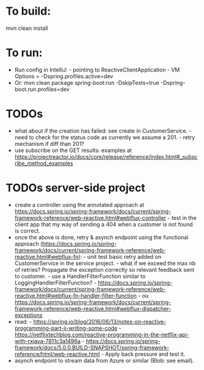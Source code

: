 # To build:
mvn clean install


# To run:
- Run config in IntelliJ:
       - pointing to ReactiveClientApplication
       - VM Options = -Dspring.profiles.active=dev
- Or: mvn clean package spring-boot:run -DskipTests=true -Dspring-boot.run.profiles=dev


# TODOs
- what about if the creation has failed: see create in CustomerService.
        - need to check for the status code as currently we assume a 201.
        - retry mechanism if diff than 201?
- use subscribe on the GET results: examples at https://projectreactor.io/docs/core/release/reference/index.html#_subscribe_method_examples


# TODOs server-side project
- create a controller using the annotated approach at https://docs.spring.io/spring-framework/docs/current/spring-framework-reference/web-reactive.html#webflux-controller
        - test in the client app that my way of sending a 404 when a customer is not found is correct.
- once the above is done, retry & asynch endpoint using the functional approach (https://docs.spring.io/spring-framework/docs/current/spring-framework-reference/web-reactive.html#webflux-fn): 
        - unit test basic retry added on CustomerService in the service project.
        - what if we exceed the max nb of retries? Propagate the exception correctly so relevant feedback sent to customer.
                - use a HandlerFilterFunction similar to LoggingHandlerFilterFunction?
                        - https://docs.spring.io/spring-framework/docs/current/spring-framework-reference/web-reactive.html#webflux-fn-handler-filter-function
               - ou https://docs.spring.io/spring-framework/docs/current/spring-framework-reference/web-reactive.html#webflux-dispatcher-exceptions
- read:
        - https://spring.io/blog/2016/06/13/notes-on-reactive-programming-part-ii-writing-some-code
        - https://netflixtechblog.com/reactive-programming-in-the-netflix-api-with-rxjava-7811c3a1496a
        - https://docs.spring.io/spring-framework/docs/5.0.0.BUILD-SNAPSHOT/spring-framework-reference/html/web-reactive.html
        - Apply back pressure and test it.    
- asynch endpoint to stream data from Azure or similar (Blob: see email). 
